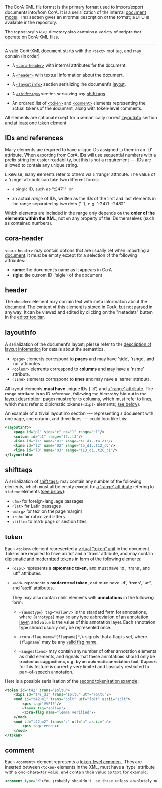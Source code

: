 The CorA-XML file format is the primary format used to import/export documents
into/from CorA.  It is a serialization of the internal
[document model](document-model.md).  This section gives an informal description
of the format; a DTD is available in the repository.

The repository's `bin/` directory also contains a variety of scripts that
operate on CorA-XML files.

- - -

A valid CorA-XML document starts with the `<text>` root tag, and may contain (in
order):

+ A [`<cora-header>`](#cora-header) with internal attributes for the document.

+ A [`<header>`](#header) with textual information about the document.

+ A [`<layoutinfo>`](#layoutinfo) section serializing the
  document's [layout](document-model.md#layout).

+ A [`<shifttags>`](#shifttags) section serializing any [shift
  tags](document-model.md#shift-tags).

+ An ordered list of [`<token>`](#token) and [`<comment>`](#comment) elements
  representing the actual [tokens](document-model.md#tokenization) of the
  document, along with token-level comments.

All elements are optional except for a semantically
correct [layoutinfo](#layoutinfo) section and at least one [token](#token)
element.

## IDs and references

Many elements are required to have unique IDs assigned to them in an 'id'
attribute.  When exporting from CorA, IDs will use sequential numbers with a
prefix string for easier readability, but this is not a requirement --- IDs are
allowed to contain any unique string.

Likewise, many elements refer to others via a 'range' attribute.
The value of a 'range' attribute can take two different forms:

+ a single ID, such as "t2471"; or

+ an actual *range* of IDs, written as the IDs of the first and last elements in
  the range separated by two dots ('..'), e.g. "t2471..t2480".

Which elements are included in the range only depends on the **order of the
elements within the XML**, not on any property of the IDs themselves (such as
contained numbers).

## cora-header

`<cora-header>` may contain options that are usually set when [importing
a document](doc-manage.md#importing-a-document). It must be empty
except for a selection of the following attributes:

+ **name**: the document's name as it appears in CorA
+ **sigle**: the custom ID ('sigle') of the document

## header

The `<header>` element may contain text with meta information about the
document.  The content of this element is stored in CorA, but not parsed in any
way.  It can be viewed and edited by clicking on the "metadata" button in
the [editor toolbar](doc-annotate.md#the-toolbar).

## layoutinfo

A serialization of the document's layout; please refer to the [description of
layout information](document-model.md#layout) for details about
the semantics.

+ `<page>` elements correspond to **pages** and may have 'side', 'range', and
  'no' attributes.
+ `<column>` elements correspond to **columns** and may have a 'name' attribute.
+ `<line>` elements correspond to **lines** and may have a 'name' attribute.

All layout elements **must have** unique IDs ('id') and [a
'range' attribute](#ids-and-references).  The range attribute is an ID
reference, following the hierarchy laid out in the [layout
description](document-model.md#layout): pages must refer to columns,
which must refer to lines, which must refer to diplomatic tokens (`<dipl>`
elements; [see below](#tokens)).

An example of a trivial layoutinfo section --- representing a document with one
page, one column, and three lines --- could look like this:

```xml
<layoutinfo>
    <page id="p1" side="r" no="1" range="c1"/>
    <column id="c1" range="l1..l3"/>
    <line id="l1" name="01" range="t1_d1..t4_d1"/>
    <line id="l2" name="02" range="t5_d1..t12_d2"/>
    <line id="l3" name="03" range="t13_d1..t20_d1"/>
</layoutinfo>
```

## shifttags

A serialization of [shift tags](document-model.md#shift-tags); may contain any
number of the following elements, which must all be empty except for
[a 'range' attribute](#ids-and-references) refering to `<token>` elements
([see below](#tokens)):

+ `<fm>` for foreign-language passages
+ `<lat>` for Latin passages
+ `<marg>` for text on the page margins
+ `<rub>` for rubricized letters
+ `<title>` to mark page or section titles

## token

Each `<token>` element represented a [virtual "token"
unit](document-model.md#tokenization) in the document.  Tokens
are required to have an 'id' and a 'trans' attribute, and may
contain [diplomatic and modernized tokens](document-model.md#tokenization)
in form of the following elements:

+ `<dipl>` represents a **diplomatic token,** and must have 'id', 'trans',
  and 'utf' attributes.

+ `<mod>` represents a **modernized token,** and must have 'id', 'trans', 'utf',
  and 'ascii' attributes.

    They may also contain child elements with **annotations** in the following
    form:

    + `<{annotype} tag="value"/>` is the standard form for annotations,
      where `{annotype}` may be any [type abbreviation of an
      annotation layer](layers.md#list-of-annotation-layers), and `value` is
      the value of this annotation layer.  Each annotation type should usually
      only be represented once.

    + `<cora-flag name="{flagname}"/>` signals that a flag is set, where
      `{flagname}` may be any [valid flag name](layers.md#list-of-flags).

    + `<suggestions>` may contain any number of other annotation elements as
      child elements, and signals that these annotations should only be treated
      as suggestions, e.g. by an automatic annotation tool.  Support for this
      feature is currently very limited and basically restricted to
      part-of-speech annotation.

Here is a possible serialization of the [second
tokenization example](document-model.md#some-examples):

```xml
<token id="t42" trans="$oltu">
    <dipl id="t42_d1" trans="$oltu" utf="ſoltu"/>
    <mod id="t42_m1" trans="$olt" utf="ſolt" ascii="solt">
        <pos tag="VVFIN"/>
        <lemma tag="sollen"/>
        <cora-flag name="lemma verified"/>
    </mod>
    <mod id="t42_m2" trans="u" utf="u" ascii="u">
        <pos tag="PPER"/>
    </mod>
</token>
```

## comment

Each `<comment>` element represents a [token-level
comment](document-model.md#token-level-comments).  They are inserted
between `<token>` elements in the XML, must have a 'type' attribute with a
one-character value, and contain their value as text; for example:

```xml
<comment type="K">You probably shouldn't use these unless absolutely necessary.</comment>
```
